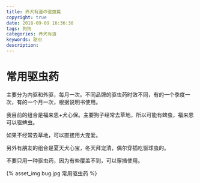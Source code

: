 ```yaml
---
title: 养犬有道の驱虫篇
copyright: true
date: 2018-09-09 16:36:38
tags: 狗狗
categories: 养犬有道
keywords: 驱虫
description: 
---
```


# 常用驱虫药

主要分为内驱和外驱，每月一次。不同品牌的驱虫药时效不同，有的一个季度一次，有的一个月一次，根据说明书使用。

我目前的组合是福来恩+犬心保。主要狗子经常去草地，所以可能有蜱虫，福来恩可以驱蜱虫。

如果不经常去草地，可以直接用大宠爱。

另外有朋友的组合是夏天犬心宝，冬天拜宠清，偶尔穿插吃驱球虫的。

不要只用一种驱虫药，因为有些覆盖不到，可以穿插使用。

{% asset_img bug.jpg 常用驱虫药 %}